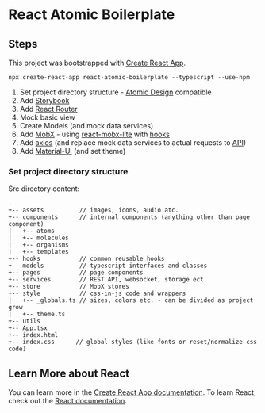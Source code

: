 


# React Atomic Boilerplate 
## Steps
This project was bootstrapped with [Create React App](https://github.com/facebook/create-react-app).
```
npx create-react-app react-atomic-boilerplate --typescript --use-npm
```
1. Set project directory structure - [Atomic Design](https://bradfrost.com/blog/post/atomic-web-design/) compatible
2. Add [Storybook](https://storybook.js.org/)
3. Add [React Router](https://reacttraining.com/react-router/web/guides/quick-start)
4. Mock basic view
5. Create Models (and mock data services)
6. Add [MobX](https://mobx.js.org/) - using [react-mobx-lite](https://github.com/mobxjs/mobx-react-lite) with [hooks](https://mobx-react.js.org/libraries)
7. Add [axios](https://github.com/axios/axios) (and replace mock data services to actual requests to [API](https://jsonplaceholder.typicode.com/))
8. Add [Material-UI](https://material-ui.com/) (and set theme)

### Set project directory structure
Src directory content:
```
.
+-- assets          // images, icons, audio atc.
+-- components      // internal components (anything other than page component)
|   +-- atoms
|   +-- molecules
|   +-- organisms
|   +-- templates
+-- hooks           // common reusable hooks 
+-- models          // typescript interfaces and classes
+-- pages           // page components
+-- services        // REST API, websocket, storage ect.
+-- store           // MobX stores
+-- style           // css-in-js code and wrappers
|   +-- _globals.ts // sizes, colors etc. - can be divided as project grow
|   +-- theme.ts
+-- utils
+-- App.tsx
+-- index.html
+-- index.css      // global styles (like fonts or reset/normalize css code)
```

## Learn More about React
You can learn more in the [Create React App documentation](https://facebook.github.io/create-react-app/docs/getting-started).
To learn React, check out the [React documentation](https://reactjs.org/).
